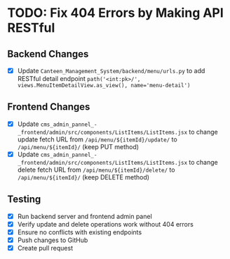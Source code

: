 # TODO: Fix 404 Errors by Making API RESTful

## Backend Changes
- [x] Update `Canteen_Management_System/backend/menu/urls.py` to add RESTful detail endpoint `path('<int:pk>/', views.MenuItemDetailView.as_view(), name='menu-detail')`

## Frontend Changes
- [x] Update `cms_admin_pannel_-_frontend/admin/src/components/ListItems/ListItems.jsx` to change update fetch URL from `/api/menu/${itemId}/update/` to `/api/menu/${itemId}/` (keep PUT method)
- [x] Update `cms_admin_pannel_-_frontend/admin/src/components/ListItems/ListItems.jsx` to change delete fetch URL from `/api/menu/${itemId}/delete/` to `/api/menu/${itemId}/` (keep DELETE method)

## Testing
- [x] Run backend server and frontend admin panel
- [x] Verify update and delete operations work without 404 errors
- [x] Ensure no conflicts with existing endpoints
- [x] Push changes to GitHub
- [x] Create pull request
